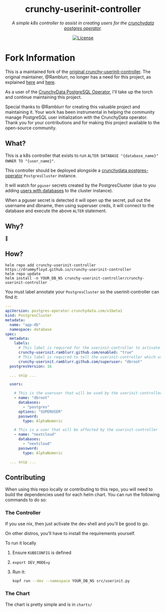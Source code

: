<div align="center">

# crunchy-userinit-controller

_A simple k8s controller to assist in creating users for the [crunchydata postgres operator][crunchy]._

[![License](https://img.shields.io/github/license/ramblurr/crunchy-userinit-controller?style=for-the-badge&v1)](https://spdx.org/licenses/AGPL-3.0-or-later.html)

</div>

# Fork Information

This is a maintained fork of the [original crunchy-userinit-controller](https://github.com/Ramblurr/crunchy-userinit-controller). The original maintainer, @Ramblurr, no longer has a need for this project, as explained [here](https://github.com/Ramblurr/crunchy-userinit-controller) and [here](https://github.com/Ramblurr/crunchy-userinit-controller/issues/1#issuecomment-2676249147).

As a user of the [CrunchyData PostgreSQL Operator](https://github.com/CrunchyData/postgres-operator), I'll take up the torch and continue maintaining this project.

Special thanks to @Ramblurr for creating this valuable project and maintaining it. Your work has been instrumental in helping the community manage PostgreSQL user initialization with the CrunchyData operator. Thank you for your contributions and for making this project available to the open-source community.

## What?

This is a k8s controller that exists to run `ALTER DATABASE "{database_name}" OWNER TO "{user_name}"`.

This controller should be deployed alongside a [crunchydata postgres-operator][crunchy] `PostgresCluster` instance.

It will watch for `pguser` secrets created by the PostgresCluster (due to you adding [users with databases](https://access.crunchydata.com/documentation/postgres-operator/latest/tutorials/basic-setup/user-management) to the cluster instance).

When a pguser secret is detected it will open up the secret, pull out the username and dbname, then using superuser creds, it will connect to the database and execute the above `ALTER` statement.

## Why?

🤦

## How?

```
helm repo add crunchy-userinit-controller https://drummyfloyd.github.io/crunchy-userinit-controller
helm repo update
helm install -n YOUR_DB_NS crunchy-userinit-controller/crunchy-userinit-controller
```

You must label annotate your `PostgresCluster` so the userinit-controller can find it:

```yaml
---
apiVersion: postgres-operator.crunchydata.com/v1beta1
kind: PostgresCluster
metadata:
  name: "app-db"
  namespace: database
spec:
  metadata:
    labels:
      # This label is required for the userinit-controller to activate
      crunchy-userinit.ramblurr.github.com/enabled: "true"
      # This label is required to tell the userinit-controller which user is the the superuser
      crunchy-userinit.ramblurr.github.com/superuser: "dbroot"
  postgresVersion: 16

  ... snip ...

  users:

    # This is the useruser that will be used by the userinit-controller to execute the SQL
    - name: "dbroot"
      databases:
        - "postgres"
      options: "SUPERUSER"
      password:
        type: AlphaNumeric

    # This is a user that will be affected by the userinit-controller
    - name: "nextcloud"
      databases:
        - "nextcloud"
      password:
        type: AlphaNumeric

  ... snip ...
```

## Contributing

When using this repo locally or contributing to this repo, you will need to build the dependencies used for each helm chart.
You can run the following commands to do so:

### The Controller

If you use nix, then just activate the dev shell and you'll be good to go.

On other distros, you'll have to install the requirements yourself.

To run it locally

1. Ensure `KUBECONFIG` is defined
2. `export DEV_MODE=y`
3. Run it:

   ```sh
   kopf run --dev --namespace YOUR_DB_NS src/userinit.py
   ```

### The Chart

The chart is pretty simple and is in `charts/`

[crunchy]: https://access.crunchydata.com/documentation/postgres-operator/latest/
